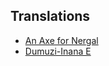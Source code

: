 ## Translations

- [An Axe for Nergal](/translation/An-Axe-for-Nergal.md)
- [Dumuzi-Inana E](/translation/Dumuzi-Inana-E.md)
